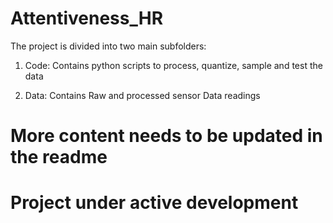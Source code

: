 # Attentiveness_HR
The project is divided into two main subfolders:
1) Code:
Contains python scripts to process, quantize, sample and test the data

2) Data:
Contains Raw and processed sensor Data readings


# More content needs to be updated in the readme
# Project under active development
